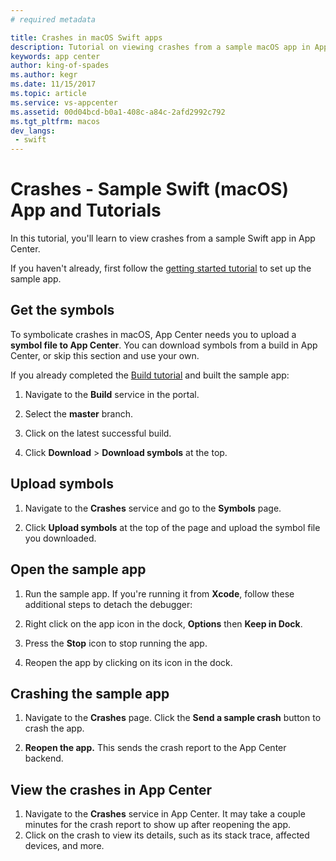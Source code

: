 ```yaml
---
# required metadata

title: Crashes in macOS Swift apps
description: Tutorial on viewing crashes from a sample macOS app in App Center
keywords: app center
author: king-of-spades
ms.author: kegr
ms.date: 11/15/2017
ms.topic: article
ms.service: vs-appcenter
ms.assetid: 00d04bcd-b0a1-408c-a84c-2afd2992c792
ms.tgt_pltfrm: macos
dev_langs:  
 - swift
---
```


# Crashes - Sample Swift (macOS) App and Tutorials
In this tutorial, you'll learn to view crashes from a sample Swift app in App Center.

If you haven't already, first follow the [getting started tutorial](getting-started.md) to set up the sample app.

## Get the symbols
To symbolicate crashes in macOS, App Center needs you to upload a **symbol file to App Center**. You can download symbols from a build in App Center, or skip this section and use your own.

If you already completed the [Build tutorial](build.md) and built the sample app:
1. Navigate to the **Build** service in the portal.

2. Select the **master** branch.

3. Click on the latest successful build.

4. Click **Download** > **Download symbols** at the top.

## Upload symbols
1. Navigate to the **Crashes** service and go to the **Symbols** page.

2. Click **Upload symbols** at the top of the page and upload the symbol file you downloaded.

## Open the sample app
1. Run the sample app. If you're running it from **Xcode**, follow these additional steps to detach the debugger:

2. Right click on the app icon in the dock, **Options** then **Keep in Dock**.

3. Press the **Stop** icon to stop running the app.

4. Reopen the app by clicking on its icon in the dock.  

## Crashing the sample app
1. Navigate to the **Crashes** page. Click the **Send a sample crash** button to crash the app.

2. **Reopen the app.** This sends the crash report to the App Center backend.  

## View the crashes in App Center
1. Navigate to the **Crashes** service in App Center. It may take a couple minutes for the crash report to show up after reopening the app.
2. Click on the crash to view its details, such as its stack trace, affected devices, and more.
